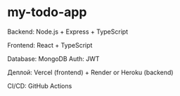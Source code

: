 # my-todo-app

Backend: Node.js + Express + TypeScript

Frontend: React + TypeScript

Database: MongoDB
Auth: JWT

Деплой: Vercel (frontend) + Render or Heroku (backend)

CI/CD: GitHub Actions
